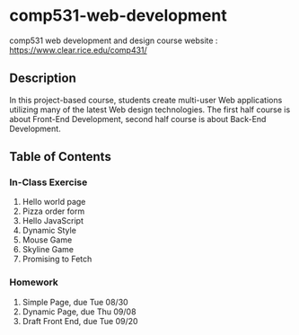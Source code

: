 # comp531-web-development
comp531 web development and design
course website : https://www.clear.rice.edu/comp431/

## Description
In this project-based course, students create multi-user Web applications utilizing many of the latest Web design technologies.
The first half course is about Front-End Development, second half course is about Back-End Development.


## Table of Contents
### In-Class Exercise
1. Hello world page
2. Pizza order form
3. Hello JavaScript
4. Dynamic Style
5. Mouse Game
6. Skyline Game
7. Promising to Fetch


### Homework
1. Simple Page, due Tue 08/30
2. Dynamic Page, due Thu 09/08
3. Draft Front End, due Tue 09/20